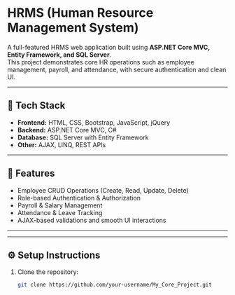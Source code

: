 # HRMS (Human Resource Management System)

A full-featured HRMS web application built using **ASP.NET Core MVC, Entity Framework, and SQL Server**.  
This project demonstrates core HR operations such as employee management, payroll, and attendance, with secure authentication and clean UI.

---

## 🚀 Tech Stack
- **Frontend:** HTML, CSS, Bootstrap, JavaScript, jQuery  
- **Backend:** ASP.NET Core MVC, C#  
- **Database:** SQL Server with Entity Framework  
- **Other:** AJAX, LINQ, REST APIs

---

## 🔑 Features
- Employee CRUD Operations (Create, Read, Update, Delete)  
- Role-based Authentication & Authorization  
- Payroll & Salary Management  
- Attendance & Leave Tracking  
- AJAX-based validations and smooth UI interactions  

---



---

## ⚙️ Setup Instructions
1. Clone the repository:
   ```bash
   git clone https://github.com/your-username/My_Core_Project.git
